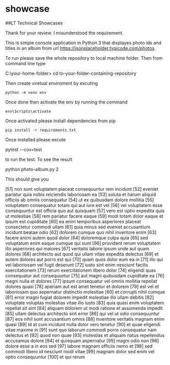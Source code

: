# showcase

##LT Technical Showcases

Thank for your review. I misunderstood the requirement. 

This is simple console application in Python 3 that displayes photo ids and titles in an album from url  https://jsonplaceholder.typicode.com/photos. 


To run please save the whole repository to local machine folder. Then from command line type 

C:\your-home-folder> cd to-your-folder-containing-repository

Then create viretual enviroment by  excuting 

    python -m venv env

Once done then activate the env by running the command 

    env\Scripts\activate

Once activated please install dependencies from pip 

    pip install -r requirements.txt 

Once installed please excute 

   pytest --cov=test

to run the test. To see the result 

   python photo-album.py 2 

This should  give you 

[51] non sunt voluptatem placeat consequuntur rem incidunt
[52] eveniet pariatur quia nobis reiciendis laboriosam ea
[53] soluta et harum aliquid officiis ab omnis consequatur
[54] ut ex quibusdam dolore mollitia
[55] voluptatem consequatur totam qui aut iure est vel
[56] vel voluptatem esse consequuntur est officia quo aut quisquam
[57] vero est optio expedita quis ut molestiae
[58] rem pariatur facere eaque
[59] modi totam dolor eaque et ipsum est cupiditate
[60] ea enim temporibus asperiores placeat consectetur commodi ullam
[61] quia minus sed eveniet accusantium incidunt beatae odio
[62] dolorem cumque quo nihil inventore enim
[63] facere animi autem quod dolor
[64] doloremque culpa quia
[65] sed voluptatum enim eaque cumque qui sunt
[66] provident rerum voluptatem illo asperiores qui maiores
[67] veritatis labore ipsum unde aut quam dolores
[68] architecto aut quod qui ullam vitae expedita delectus
[69] et autem dolores aut porro est qui
[70] quam quos dolor eum ea in
[71] illo qui vel laboriosam vel fugit deserunt
[72] iusto sint enim nesciunt facilis exercitationem
[73] rerum exercitationem libero dolor
[74] eligendi quas consequatur aut consequuntur
[75] aut magni quibusdam cupiditate ea
[76] magni nulla et dolores
[77] ipsum consequatur vel omnis mollitia repellat dolores quasi
[78] aperiam aut est amet tenetur et dolorem
[79] est vel et laboriosam quo aspernatur distinctio molestiae
[80] et corrupti nihil cumque
[81] error magni fugiat dolorem impedit molestiae illo ullam debitis
[82] voluptate voluptas molestias vitae illo iusto
[83] quia quasi enim voluptatem repellat sit sint
[84] aliquam dolorem ut modi ratione et assumenda impedit
[85] ullam delectus architecto sint error
[86] qui vel ut odio consequuntur
[87] eos nihil sunt accusantium omnis
[88] inventore veritatis magnam enim quasi
[89] id at cum incidunt nulla dolor vero tenetur
[90] et quae eligendi vitae maxime in
[91] sunt quo laborum commodi porro consequatur nam delectus et
[92] quod non quae
[93] molestias et aliquam natus repellendus accusamus dolore
[94] et quisquam aspernatur
[95] magni odio non
[96] dolore esse a in eos sed
[97] labore magnam officiis nemo et
[98] sed commodi libero id nesciunt modi vitae
[99] magnam dolor sed enim vel optio consequuntur
[100] et qui rerum

